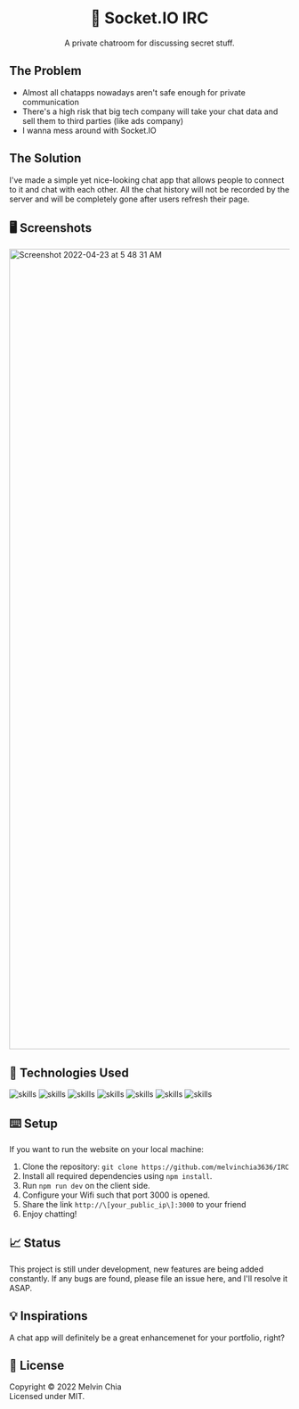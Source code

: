 <center><h1 align="center">💬 Socket.IO IRC</h1></center>

<p align="center">A private chatroom for discussing secret stuff.</p>

## The Problem

- Almost all chatapps nowadays aren't safe enough for private communication
- There's a high risk that big tech company will take your chat data and sell them to third parties (like ads company)
- I wanna mess around with Socket.IO

## The Solution

I've made a simple yet nice-looking chat app that allows people to connect to it and chat with each other. All the chat history will not be recorded by the server and will be completely gone after users refresh their page.

## 🖥 Screenshots

<div>

<img width="1436" alt="Screenshot 2022-04-23 at 5 48 31 AM" src="https://user-images.githubusercontent.com/64565584/164803516-0e313700-31b3-49fe-88c0-86dfa54e6c14.png">
  
</div>

## 🔬 Technologies Used 

![skills](https://img.shields.io/badge/-JAVASCRIPT-FF0000?style=for-the-badge&logo=javascript&logoColor=white&color=red)
![skills](https://img.shields.io/badge/-HTML-FF0000?style=for-the-badge&logo=html5&logoColor=white&color=green)
![skills](https://img.shields.io/badge/-CSS-FF0000?style=for-the-badge&logo=css3&logoColor=white&color=indigo)
![skills](https://img.shields.io/badge/-TAILWIND_CSS-FF0000?style=for-the-badge&logo=tailwindcss&logoColor=white&color=22D3EE)
![skills](https://img.shields.io/badge/-EXPRESS_JS-FF0000?style=for-the-badge&logo=express&logoColor=white&color=grey)
![skills](https://img.shields.io/badge/-REACT_JS-FF0000?style=for-the-badge&logo=react&logoColor=white&color=38BDF8)
![skills](https://img.shields.io/badge/-SOCKET.IO-FF0000?style=for-the-badge&logo=socketdotio&logoColor=white&color=black)

## ⌨️ Setup

If you want to run the website on your local machine:
1. Clone the repository: `git clone https://github.com/melvinchia3636/IRC`
2. Install all required dependencies using `npm install`.
3. Run `npm run dev` on the client side.
4. Configure your Wifi such that port 3000 is opened.
5. Share the link `http://\[your_public_ip\]:3000` to your friend
6. Enjoy chatting!

## 📈 Status

This project is still under development, new features are being added constantly. If any bugs are found, please file an issue here, and I'll resolve it ASAP.

## 💡 Inspirations 

A chat app will definitely be a great enhancemenet for your portfolio, right?
 
## 📄 License

Copyright © 2022 Melvin Chia<br/>
Licensed under MIT.
